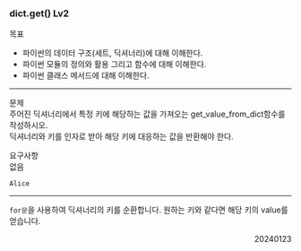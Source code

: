 ### dict.get() Lv2
목표  
- 파이썬의 데이터 구조(세트, 딕셔너리)에 대해 이해한다.
- 파이썬 모듈의 정의와 활용 그리고 함수에 대해 이해한다.
- 파이썬 클래스 메서드에 대해 이해한다.
---
문제  
주어진 딕셔너리에서 특정 키에 해당하는 값을 가져오는 get_value_from_dict함수를 작성하시오.  
딕셔너리와 키를 인자로 받아 해당 키에 대응하는 값을 반환해야 한다.  

요구사항  
없음
```
Alice
```
---
`for문`을 사용하여 딕셔너리의 키를 순환합니다. 원하는 키와 같다면 해당 키의 value를 얻습니다.
<div style="text-align: right">20240123</div>